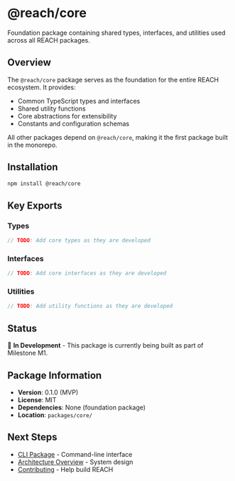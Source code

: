 # @reach/core

Foundation package containing shared types, interfaces, and utilities used across all REACH packages.

## Overview

The `@reach/core` package serves as the foundation for the entire REACH ecosystem. It provides:

- Common TypeScript types and interfaces
- Shared utility functions
- Core abstractions for extensibility
- Constants and configuration schemas

All other packages depend on `@reach/core`, making it the first package built in the monorepo.

## Installation

```bash
npm install @reach/core
```

## Key Exports

### Types

```typescript
// TODO: Add core types as they are developed
```

### Interfaces

```typescript
// TODO: Add core interfaces as they are developed
```

### Utilities

```typescript
// TODO: Add utility functions as they are developed
```

## Status

🚧 **In Development** - This package is currently being built as part of Milestone M1.

## Package Information

- **Version**: 0.1.0 (MVP)
- **License**: MIT
- **Dependencies**: None (foundation package)
- **Location**: `packages/core/`

## Next Steps

- [CLI Package](cli.md) - Command-line interface
- [Architecture Overview](../architecture/overview.md) - System design
- [Contributing](../contributing/contributing.md) - Help build REACH
